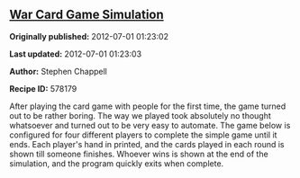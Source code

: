 ## [War Card Game Simulation](https://code.activestate.com/recipes/578179-war-card-game-simulation)

**Originally published:** 2012-07-01 01:23:02

**Last updated:** 2012-07-01 01:23:03

**Author:** Stephen Chappell

**Recipe ID:** 578179

After playing the card game with people for the first time, the game turned out to be rather boring. The way we played took absolutely no thought whatsoever and turned out to be very easy to automate. The game below is configured for four different players to complete the simple game until it ends. Each player's hand in printed, and the cards played in each round is shown till someone finishes. Whoever wins is shown at the end of the simulation, and the program quickly exits when complete.
